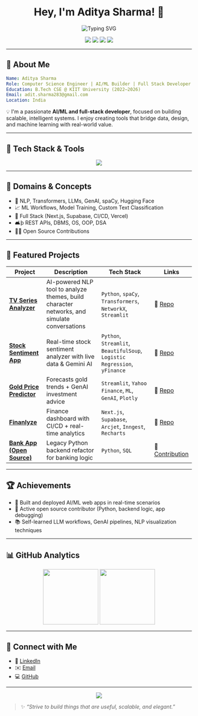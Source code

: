 <h1 align="center">Hey, I'm Aditya Sharma! 👋</h1>
<p align="center">
  <img src="https://readme-typing-svg.demolab.com?font=Fira+Code&size=20&pause=1000&color=40FCA9&center=true&vCenter=true&width=435&lines=Computer+Science+Engineer;AI+%26+ML+Builder;Full-Stack+Developer;LLM+%26+NLP+Explorer;Open+Source+Contributor" alt="Typing SVG" />
</p>

<p align="center">
  <a href="https://linkedin.com/in/aditya-sharma-a956b7249"><img src="https://img.shields.io/badge/LinkedIn-blue?logo=linkedin&style=for-the-badge&logoColor=white"></a>
  <a href="mailto:adit.sharma283@gmail.com"><img src="https://img.shields.io/badge/Email-red?logo=gmail&style=for-the-badge&logoColor=white"></a>
  <a href="https://github.com/AdityaSharma283"><img src="https://img.shields.io/github/followers/AdityaSharma283?label=Follow&style=for-the-badge"></a>
  <a href="https://github.com/AdityaSharma283"><img src="https://img.shields.io/github/stars/AdityaSharma283?label=GitHub%20Stars&style=for-the-badge"></a>
</p>

---

## 🚀 About Me

```yaml
Name: Aditya Sharma
Role: Computer Science Engineer | AI/ML Builder | Full Stack Developer
Education: B.Tech CSE @ KIIT University (2022–2026)
Email: adit.sharma283@gmail.com
Location: India
```

💡 I'm a passionate **AI/ML and full-stack developer**, focused on building scalable, intelligent systems. I enjoy creating tools that bridge data, design, and machine learning with real-world value.

---

## 🔧 Tech Stack & Tools

<p align="center">
  <img src="https://skillicons.dev/icons?i=python,java,js,html,css,react,nextjs,tailwind,threejs,vercel,supabase,nodejs,express,mongodb,postgres,vscode,git,github,figma,linux" />
</p>

---

## 🧠 Domains & Concepts

- 🔬 NLP, Transformers, LLMs, GenAI, spaCy, Hugging Face
- 📈 ML Workflows, Model Training, Custom Text Classification
- 💼 Full Stack (Next.js, Supabase, CI/CD, Vercel)
- 🛋þ REST APIs, DBMS, OS, OOP, DSA
- 👩‍💻 Open Source Contributions

---

## 🌟 Featured Projects

| Project | Description | Tech Stack | Links |
|--------|-------------|------------|-------|
| **[TV Series Analyzer](https://github.com/your-username/tv-series-analyzer)** | AI-powered NLP tool to analyze themes, build character networks, and simulate conversations | `Python`, `spaCy`, `Transformers`, `NetworkX`, `Streamlit` | 🔗 [Repo](https://github.com/your-username/tv-series-analyzer) |
| **[Stock Sentiment App](https://github.com/AdityaSharma283/stock-sentiment-app)** | Real-time stock sentiment analyzer with live data & Gemini AI | `Python`, `Streamlit`, `BeautifulSoup`, `Logistic Regression`, `yFinance` | 🔗 [Repo](https://github.com/AdityaSharma283/stock-sentiment-app) |
| **[Gold Price Predictor](https://github.com/AdityaSharma283/gold-price-predictor)** | Forecasts gold trends + GenAI investment advice | `Streamlit`, `Yahoo Finance`, `ML`, `GenAI`, `Plotly` | 🔗 [Repo](https://github.com/AdityaSharma283/gold-price-predictor) |
| **[Finanlyze](https://github.com/AdityaSharma283/Finanlyze)** | Finance dashboard with CI/CD + real-time analytics | `Next.js`, `Supabase`, `Arcjet`, `Inngest`, `Recharts` | 🔗 [Repo](https://github.com/AdityaSharma283/Finanlyze) |
| **[Bank App (Open Source)](https://github.com/geekcomputers/Python/blob/master/bank_managment_system/backend.py)** | Legacy Python backend refactor for banking logic | `Python`, `SQL` | 🔗 [Contribution](https://github.com/geekcomputers/Python) |

---

## 🏆 Achievements  
- 🌿 Built and deployed AI/ML web apps in real-time scenarios  
- 🔧 Active open source contributor (Python, backend logic, app debugging)  
- 📚 Self-learned LLM workflows, GenAI pipelines, NLP visualization techniques

---

## 📊 GitHub Analytics

<p align="center">
  <img src="https://github-readme-stats.vercel.app/api?username=AdityaSharma283&theme=gruvbox&show_icons=true&count_private=true&hide_border=true" height="150"/>
  <img src="https://github-readme-stats.vercel.app/api/top-langs/?username=AdityaSharma283&layout=compact&theme=gruvbox&hide_border=true" height="150"/>
</p>

---

## 🔗 Connect with Me

- 🔗 [LinkedIn](https://linkedin.com/in/aditya-sharma-a956b7249)
- ✉️ [Email](mailto:adit.sharma283@gmail.com)
- 💻 [GitHub](https://github.com/AdityaSharma283)

---

<p align="center">
  <img src="https://quotes-github-readme.vercel.app/api?type=horizontal&theme=radical" />
</p>

> ✨ _“Strive to build things that are useful, scalable, and elegant.”_



